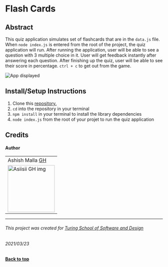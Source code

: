 # Flash Cards

## Abstract 
This quiz application simulates set of flashcards that are in the `data.js` file. When `node index.js` is entered from the root of the project, the quiz application will run. After running the application, user will be able to see a question with 3 multiple choice in it. User will get feedback instantly after answering each question. After finishing up the quiz, user will be able to see their score in percentage. `ctrl + c` to get out from the game.

![App displayed](assests/running-app.gif)

## Install/Setup Instructions
1. Clone this [repository.](https://github.com/asiisii/flashcards)
2. `cd` into the repository in your terminal
3. `npm install` in your terminal to install the library dependencies
4. `node index.js` from the root of your projet to run the quiz application

## Credits
#### Author
<table>
    <tr>
        <td> Ashish Malla <a href="https://github.com/asiisii">GH</td>
    </tr>
    </tr>
    <td><img src="https://avatars.githubusercontent.com/u/36644181?s=400&u=bac07fd62de7d01a09ce8f27f88590d5caa202df&v=4" alt="Asiisii GH img"
 width="150" height="auto" /></td>
    </tr>
</table>


**************************************************************************
###### This project was created for [Turing School of Software and Design](https://turing.io/)
###### 2021/03/23
**[Back to top](#flash-cards)**